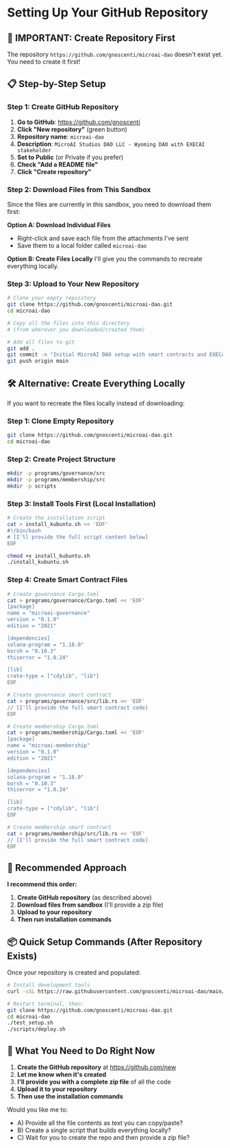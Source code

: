 # Setting Up Your GitHub Repository

## 🚨 **IMPORTANT: Create Repository First**

The repository `https://github.com/gnoscenti/microai-dao` doesn't exist yet. You need to create it first!

## 📋 **Step-by-Step Setup**

### Step 1: Create GitHub Repository

1. **Go to GitHub**: https://github.com/gnoscenti
2. **Click "New repository"** (green button)
3. **Repository name**: `microai-dao`
4. **Description**: `MicroAI Studios DAO LLC - Wyoming DAO with EXECAI stakeholder`
5. **Set to Public** (or Private if you prefer)
6. **Check "Add a README file"**
7. **Click "Create repository"**

### Step 2: Download Files from This Sandbox

Since the files are currently in this sandbox, you need to download them first:

**Option A: Download Individual Files**
- Right-click and save each file from the attachments I've sent
- Save them to a local folder called `microai-dao`

**Option B: Create Files Locally**
I'll give you the commands to recreate everything locally.

### Step 3: Upload to Your New Repository

```bash
# Clone your empty repository
git clone https://github.com/gnoscenti/microai-dao.git
cd microai-dao

# Copy all the files into this directory
# (from wherever you downloaded/created them)

# Add all files to git
git add .
git commit -m "Initial MicroAI DAO setup with smart contracts and EXECAI client"
git push origin main
```

## 🛠️ **Alternative: Create Everything Locally**

If you want to recreate the files locally instead of downloading:

### Step 1: Clone Empty Repository
```bash
git clone https://github.com/gnoscenti/microai-dao.git
cd microai-dao
```

### Step 2: Create Project Structure
```bash
mkdir -p programs/governance/src
mkdir -p programs/membership/src
mkdir -p scripts
```

### Step 3: Install Tools First (Local Installation)
```bash
# Create the installation script
cat > install_kubuntu.sh << 'EOF'
#!/bin/bash
# [I'll provide the full script content below]
EOF

chmod +x install_kubuntu.sh
./install_kubuntu.sh
```

### Step 4: Create Smart Contract Files
```bash
# Create governance Cargo.toml
cat > programs/governance/Cargo.toml << 'EOF'
[package]
name = "microai-governance"
version = "0.1.0"
edition = "2021"

[dependencies]
solana-program = "1.18.0"
borsh = "0.10.3"
thiserror = "1.0.24"

[lib]
crate-type = ["cdylib", "lib"]
EOF

# Create governance smart contract
cat > programs/governance/src/lib.rs << 'EOF'
// [I'll provide the full smart contract code]
EOF

# Create membership Cargo.toml
cat > programs/membership/Cargo.toml << 'EOF'
[package]
name = "microai-membership"
version = "0.1.0"
edition = "2021"

[dependencies]
solana-program = "1.18.0"
borsh = "0.10.3"
thiserror = "1.0.24"

[lib]
crate-type = ["cdylib", "lib"]
EOF

# Create membership smart contract
cat > programs/membership/src/lib.rs << 'EOF'
// [I'll provide the full smart contract code]
EOF
```

## 🚀 **Recommended Approach**

**I recommend this order:**

1. **Create GitHub repository** (as described above)
2. **Download files from sandbox** (I'll provide a zip file)
3. **Upload to your repository**
4. **Then run installation commands**

## 📦 **Quick Setup Commands (After Repository Exists)**

Once your repository is created and populated:

```bash
# Install development tools
curl -sSL https://raw.githubusercontent.com/gnoscenti/microai-dao/main/install_kubuntu.sh | bash

# Restart terminal, then:
git clone https://github.com/gnoscenti/microai-dao.git
cd microai-dao
./test_setup.sh
./scripts/deploy.sh
```

## 🔧 **What You Need to Do Right Now**

1. **Create the GitHub repository** at https://github.com/new
2. **Let me know when it's created**
3. **I'll provide you with a complete zip file** of all the code
4. **Upload it to your repository**
5. **Then use the installation commands**

Would you like me to:
- A) Provide all the file contents as text you can copy/paste?
- B) Create a single script that builds everything locally?
- C) Wait for you to create the repo and then provide a zip file?

